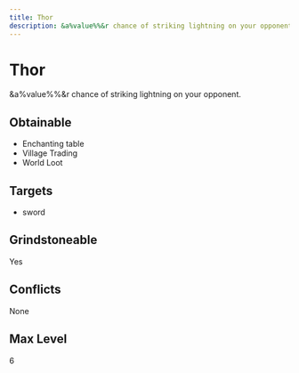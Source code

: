 ```yaml
---
title: Thor
description: &a%value%%&r chance of striking lightning on your opponent.
---
```

# Thor
&a%value%%&r chance of striking lightning on your opponent.
## Obtainable
- Enchanting table
- Village Trading
- World Loot
## Targets
- sword
## Grindstoneable
Yes
## Conflicts
None
## Max Level
6
